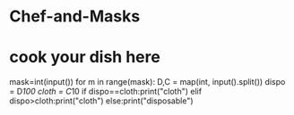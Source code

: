 # Chef-and-Masks
# cook your dish here
mask=int(input())
for m in range(mask):
  D,C = map(int, input().split())
  dispo = D*100
  cloth = C*10
  if dispo==cloth:print("cloth")
  elif dispo>cloth:print("cloth")
  else:print("disposable")

